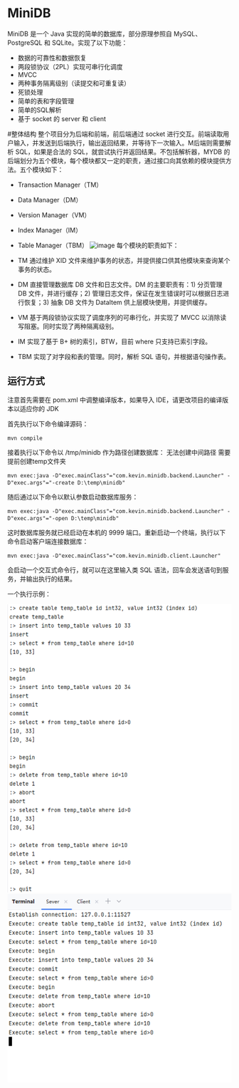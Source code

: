 # MiniDB

MiniDB 是一个 Java 实现的简单的数据库，部分原理参照自 MySQL、PostgreSQL 和 SQLite。实现了以下功能：

- 数据的可靠性和数据恢复
- 两段锁协议（2PL）实现可串行化调度
- MVCC
- 两种事务隔离级别（读提交和可重复读）
- 死锁处理
- 简单的表和字段管理
- 简单的SQL解析
- 基于 socket 的 server 和 client

#整体结构
整个项目分为后端和前端，前后端通过 socket 进行交互。前端读取用户输入，并发送到后端执行，输出返回结果，并等待下一次输入。M后端则需要解析 SQL，如果是合法的 SQL，就尝试执行并返回结果。不包括解析器，MYDB 的后端划分为五个模块，每个模块都又一定的职责，通过接口向其依赖的模块提供方法。五个模块如下：

- Transaction Manager（TM）
- Data Manager（DM）
- Version Manager（VM）
- Index Manager（IM）
- Table Manager（TBM）
![image](https://github.com/user-attachments/assets/96ac4e70-f27b-4c87-8cb6-f939aeee54ac)
每个模块的职责如下：

- TM 通过维护 XID 文件来维护事务的状态，并提供接口供其他模块来查询某个事务的状态。
- DM 直接管理数据库 DB 文件和日志文件。DM 的主要职责有：1) 分页管理 DB 文件，并进行缓存；2) 管理日志文件，保证在发生错误时可以根据日志进行恢复；3) 抽象 DB 文件为 DataItem 供上层模块使用，并提供缓存。
- VM 基于两段锁协议实现了调度序列的可串行化，并实现了 MVCC 以消除读写阻塞。同时实现了两种隔离级别。
- IM 实现了基于 B+ 树的索引，BTW，目前 where 只支持已索引字段。
- TBM 实现了对字段和表的管理。同时，解析 SQL 语句，并根据语句操作表。

## 运行方式

注意首先需要在 pom.xml 中调整编译版本，如果导入 IDE，请更改项目的编译版本以适应你的 JDK

首先执行以下命令编译源码：

```shell
mvn compile
```

接着执行以下命令以 /tmp/minidb 作为路径创建数据库：
无法创建中间路径 需要提前创建temp文件夹

```shell
mvn exec:java -D"exec.mainClass"="com.kevin.minidb.backend.Launcher" -D"exec.args"="-create D:\temp\minidb"
```

随后通过以下命令以默认参数启动数据库服务：

```shell
mvn exec:java -D"exec.mainClass"="com.kevin.minidb.backend.Launcher" -D"exec.args"="-open D:\temp\minidb"
```

这时数据库服务就已经启动在本机的 9999 端口。重新启动一个终端，执行以下命令启动客户端连接数据库：

```shell
mvn exec:java -D"exec.mainClass"="com.kevin.minidb.client.Launcher"
```

会启动一个交互式命令行，就可以在这里输入类 SQL 语法，回车会发送语句到服务，并输出执行的结果。

一个执行示例：

![img.png](img.png)
![img_1.png](img_1.png)
